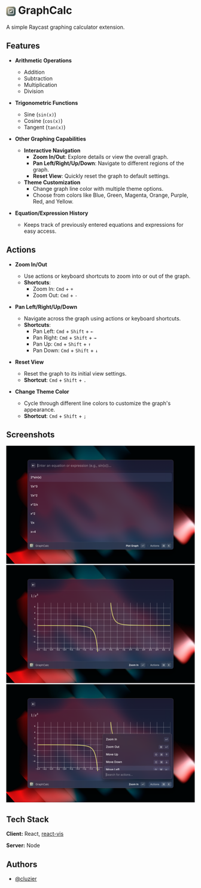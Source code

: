 
# <img src="./assets/extension_icon.png" alt="Logo" width="25" style="vertical-align: middle;"> GraphCalc

A simple Raycast graphing calculator extension.

## Features

- **Arithmetic Operations**
  - Addition
  - Subtraction
  - Multiplication
  - Division

- **Trigonometric Functions**
  - Sine (`sin(x)`)
  - Cosine (`cos(x)`)
  - Tangent (`tan(x)`)

- **Other Graphing Capabilities**
  - **Interactive Navigation**
    - **Zoom In/Out**: Explore details or view the overall graph.
    - **Pan Left/Right/Up/Down**: Navigate to different regions of the graph.
    - **Reset View**: Quickly reset the graph to default settings.
  - **Theme Customization**
    - Change graph line color with multiple theme options.
    - Choose from colors like Blue, Green, Magenta, Orange, Purple, Red, and Yellow.

- **Equation/Expression History**
  - Keeps track of previously entered equations and expressions for easy access.

## Actions

- **Zoom In/Out**
  - Use actions or keyboard shortcuts to zoom into or out of the graph.
  - **Shortcuts**:
    - Zoom In: `Cmd` + `+`
    - Zoom Out: `Cmd` + `-`

- **Pan Left/Right/Up/Down**
  - Navigate across the graph using actions or keyboard shortcuts.
  - **Shortcuts**:
    - Pan Left: `Cmd` + `Shift` + `←`
    - Pan Right: `Cmd` + `Shift` + `→`
    - Pan Up: `Cmd` + `Shift` + `↑`
    - Pan Down: `Cmd` + `Shift` + `↓`

- **Reset View**
  - Reset the graph to its initial view settings.
  - **Shortcut**: `Cmd` + `Shift` + `.`

- **Change Theme Color**
  - Cycle through different line colors to customize the graph's appearance.
  - **Shortcut**: `Cmd` + `Shift` + `;`


## Screenshots

![Screenshot1](./metadata/graphcalc-1.png)
![Screenshot2](./metadata/graphcalc-2.png)
![Screenshot3](./metadata/graphcalc-3.png)


## Tech Stack

**Client:** React, [react-vis](https://uber.github.io/react-vis/)

**Server:** Node


## Authors

- [@cluzier](https://www.github.com/cluzier)

